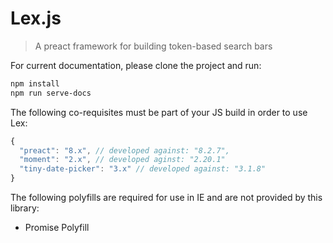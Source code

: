 # Lex.js

> A preact framework for building token-based search bars

For current documentation, please clone the project and run:

```bash
npm install
npm run serve-docs
```

The following co-requisites must be part of your JS build in order to use Lex:

```js
{
  "preact": "8.x", // developed against: "8.2.7",
  "moment": "2.x", // developed aginst: "2.20.1"
  "tiny-date-picker": "3.x" // developed against: "3.1.8"
}
```

The following polyfills are required for use in IE and are not provided by this library:

- Promise Polyfill
